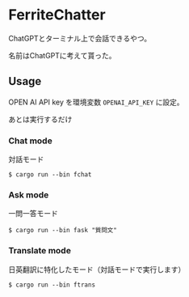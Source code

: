 # FerriteChatter

ChatGPTとターミナル上で会話できるやつ。

名前はChatGPTに考えて貰った。

## Usage
OPEN AI API key を環境変数 `OPENAI_API_KEY` に設定。

あとは実行するだけ

### Chat mode
対話モード

```
$ cargo run --bin fchat
```

### Ask mode 
一問一答モード

```
$ cargo run --bin fask "質問文"
```

### Translate mode
日英翻訳に特化したモード（対話モードで実行します）

```
$ cargo run --bin ftrans
```

